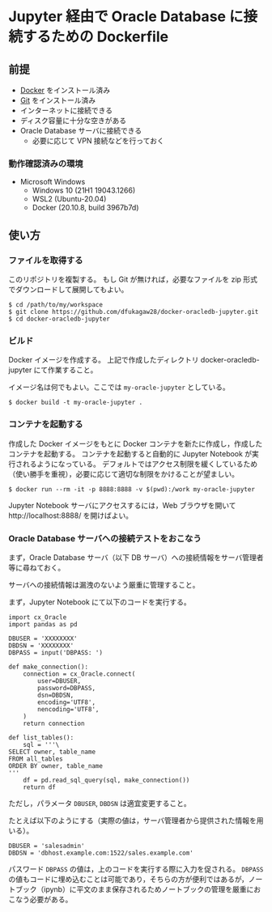 # Jupyter 経由で Oracle Database に接続するための Dockerfile

## 前提

- [Docker](https://www.docker.com/) をインストール済み
- [Git](https://git-scm.com/) をインストール済み
- インターネットに接続できる
- ディスク容量に十分な空きがある
- Oracle Database サーバに接続できる
  - 必要に応じて VPN 接続などを行っておく

### 動作確認済みの環境

- Microsoft Windows
  - Windows 10 (21H1 19043.1266)
  - WSL2 (Ubuntu-20.04)
  - Docker (20.10.8, build 3967b7d)

## 使い方

### ファイルを取得する

このリポジトリを複製する。
もし Git が無ければ，必要なファイルを zip 形式でダウンロードして展開してもよい。

```
$ cd /path/to/my/workspace
$ git clone https://github.com/dfukagaw28/docker-oracledb-jupyter.git
$ cd docker-oracledb-jupyter
```

### ビルド

Docker イメージを作成する。
上記で作成したディレクトリ docker-oracledb-jupyter にて作業すること。

イメージ名は何でもよい。ここでは `my-oracle-jupyter` としている。

```
$ docker build -t my-oracle-jupyter .
```

### コンテナを起動する

作成した Docker イメージをもとに Docker コンテナを新たに作成し，作成したコンテナを起動する。
コンテナを起動すると自動的に Jupyter Notebook が実行されるようになっている。
デフォルトではアクセス制限を緩くしているため（使い勝手を重視），必要に応じて適切な制限をかけることが望ましい。

```
$ docker run --rm -it -p 8888:8888 -v $(pwd):/work my-oracle-jupyter
```

Jupyter Notebook サーバにアクセスするには，Web ブラウザを開いて http://localhost:8888/ を開けばよい。

### Oracle Database サーバへの接続テストをおこなう

まず，Oracle Database サーバ（以下 DB サーバ）への接続情報をサーバ管理者等に尋ねておく。

サーバへの接続情報は漏洩のないよう厳重に管理すること。

まず，Jupyter Notebook にて以下のコードを実行する。

```
import cx_Oracle
import pandas as pd

DBUSER = 'XXXXXXXX'
DBDSN = 'XXXXXXXX'
DBPASS = input('DBPASS: ')

def make_connection():
    connection = cx_Oracle.connect(
        user=DBUSER,
        password=DBPASS,
        dsn=DBDSN,
        encoding='UTF8',
        nencoding='UTF8',
    )
    return connection

def list_tables():
    sql = '''\
SELECT owner, table_name
FROM all_tables
ORDER BY owner, table_name
'''
    df = pd.read_sql_query(sql, make_connection())
    return df
```

ただし，パラメータ `DBUSER`, `DBDSN` は適宜変更すること。

たとえば以下のようにする（実際の値は，サーバ管理者から提供された情報を用いる）。

```
DBUSER = 'salesadmin'
DBDSN = 'dbhost.example.com:1522/sales.example.com'
```

パスワード `DBPASS` の値は，上のコードを実行する際に入力を促される。
`DBPASS` の値もコードに埋め込むことは可能であり，そちらの方が便利ではあるが，ノートブック（ipynb）に平文のまま保存されるためノートブックの管理を厳重におこなう必要がある。
